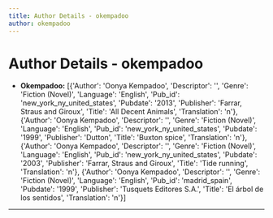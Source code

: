 ```yaml
---
title: Author Details - okempadoo
author: okempadoo
---
```


# Author Details - okempadoo

<ul>
    <li><strong>Okempadoo:</strong> [{'Author': 'Oonya Kempadoo', 'Descriptor': '', 'Genre': 'Fiction (Novel)', 'Language': 'English', 'Pub_id': 'new_york_ny_united_states', 'Pubdate': '2013', 'Publisher': 'Farrar, Straus and Giroux', 'Title': 'All Decent Animals', 'Translation': 'n'}, {'Author': 'Oonya Kempadoo', 'Descriptor': '', 'Genre': 'Fiction (Novel)', 'Language': 'English', 'Pub_id': 'new_york_ny_united_states', 'Pubdate': '1999', 'Publisher': 'Dutton', 'Title': 'Buxton spice', 'Translation': 'n'}, {'Author': 'Oonya Kempadoo', 'Descriptor': '', 'Genre': 'Fiction (Novel)', 'Language': 'English', 'Pub_id': 'new_york_ny_united_states', 'Pubdate': '2003', 'Publisher': 'Farrar, Straus and Giroux', 'Title': 'Tide running', 'Translation': 'n'}, {'Author': 'Oonya Kempadoo', 'Descriptor': '', 'Genre': 'Fiction (Novel)', 'Language': 'English', 'Pub_id': 'madrid_spain', 'Pubdate': '1999', 'Publisher': 'Tusquets Editores S.A.', 'Title': 'El árbol de los sentidos', 'Translation': 'n'}]</li>
</ul>
<hr>